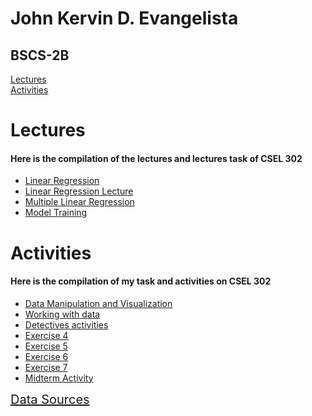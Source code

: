<h1>John Kervin D. Evangelista</h1>
<h2>BSCS-2B</h2>
<a href="#lecture">Lectures</a><br>
<a href="#activities">Activities</a>

<div id="lecture">
  <h1>Lectures</h1>
  <h4>Here is the compilation of the lectures and lectures task of CSEL 302</h4>
  <ul>
    <li><a href="Linear_Regression.ipynb">Linear Regression</a></li>
    <li><a href="Linear_Regression_Lecture.ipynb">Linear Regression Lecture</a></li>
    <li><a href="Multiple_Linear_Regression.ipynb">Multiple Linear Regression</a></li>
    <li><a href="Model_Training.ipynb">Model Training</a></li>
  </ul>
</div>

<div id="activities">
  <h1>Activities</h1>
  <h4>Here is the compilation of my task and activities on CSEL 302</h4>
  <ul>
  <li><a href="Data_manipulation_and_visualization,.ipynb">Data Manipulation and Visualization</a></li>
  <li><a href="Evangelista_Working_with_Data.ipynb">Working with data</a></li>
  <li><a href="The_adventure_of_Detetivesn't.ipynb">Detectives activities</a></li>
  <li><a href="2B_EVANGELISTA_EXER4.ipynb">Exercise 4</a></li>
  <li><a href="2B_EVANGELISTA_EXER5.ipynb">Exercise 5</a></li>
  <li><a href="2B_EVANGELISTA_EXER6.ipynb">Exercise 6</a></li>
  <li><a href="2B_EVANGELISTA_EXER7.ipynb">Exercise 7</a></li>
  <li><a href="2B_EVANGELISTA_MIDTERM.ipynb">Midterm Activity</a></li>
  </ul>
</div>

<div>
  <a href="https://github.com/Toneejake/CSEL-302/tree/fa8ff38af2c3975e9a308386f3e5dc05ed963042/Data%20Sources" style="font-size: 20px;">Data Sources</a>
</div>
